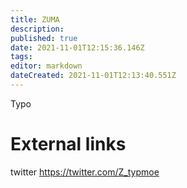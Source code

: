 ```yaml
---
title: ZUMA
description: 
published: true
date: 2021-11-01T12:15:36.146Z
tags: 
editor: markdown
dateCreated: 2021-11-01T12:13:40.551Z
---
```


Typo

# External links

twitter
https://twitter.com/Z_typmoe